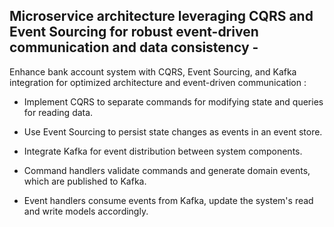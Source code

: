 ## Microservice architecture leveraging CQRS and Event Sourcing for robust event-driven communication and data consistency - 


Enhance bank account system with CQRS, Event Sourcing, and Kafka integration for optimized architecture and event-driven communication : 

- Implement CQRS to separate commands for modifying state and queries for reading data.

- Use Event Sourcing to persist state changes as events in an event store.

- Integrate Kafka for event distribution between system components.

- Command handlers validate commands and generate domain events, which are published to Kafka.

- Event handlers consume events from Kafka, update the system's read and write models accordingly.
